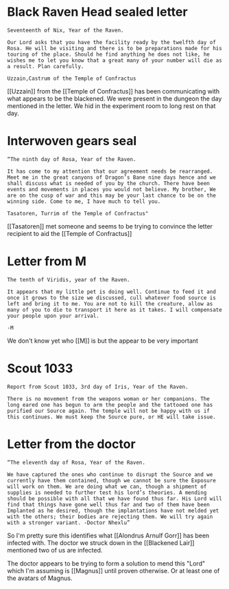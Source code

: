 # Black Raven Head sealed letter

```
Seventeenth of Nix, Year of the Raven. 

Our Lord asks that you have the facility ready by the twelfth day of Rosa. He will be visiting and there is to be preparations made for his touring of the place. Should he find anything he does not like, he wishes me to let you know that a great many of your number will die as a result. Plan carefully.

Uzzain,Castrum of the Temple of Confractus
```

[[Uzzain]] from the [[Temple of Confractus]] has been communicating with what appears to be the blackened. We were present in the dungeon the day mentioned in the letter. We hid in the experiment room to long rest on that day.

# Interwoven gears seal 

```
“The ninth day of Rosa, Year of the Raven. 

It has come to my attention that our agreement needs be rearranged. Meet me in the great canyons of Dragon’s Bane nine days hence and we shall discuss what is needed of you by the church. There have been events and movements in places you would not believe. My brother, We are on the cusp of war and this may be your last chance to be on the winning side. Come to me, I have much to tell you.

Tasatoren, Turrim of the Temple of Confractus"
```

[[Tasatoren]] met someone and seems to be trying to convince the letter recipient to aid the [[Temple of Confractus]]

# Letter from M

```
The tenth of Viridis, year of the Raven. 

It appears that my little pet is doing well. Continue to feed it and once it grows to the size we discussed, cull whatever food source is left and bring it to me. You are not to kill the creature, allow as many of you to die to transport it here as it takes. I will compensate your people upon your arrival. 

-M
```

We don't know yet who [[M]] is but the appear to be very important

# Scout 1033

```
Report from Scout 1033, 3rd day of Iris, Year of the Raven. 

There is no movement from the weapons woman or her companions. The long eared one has begun to arm the people and the tattooed one has purified our Source again. The temple will not be happy with us if this continues. We must keep the Source pure, or HE will take issue.
```


# Letter from the doctor

```
“The eleventh day of Rosa, Year of the Raven. 

We have captured the ones who continue to disrupt the Source and we currently have them contained, though we cannot be sure the Exposure will work on them. We are doing what we can, though a shipment of supplies is needed to further test his lord’s theories. A mending should be possible with all that we have found thus far. His Lord will find that things have gone well thus far and two of them have been Implanted as he desired, though the implantations have not melded yet with the others; their bodies are rejecting them. We will try again with a stronger variant. -Doctor Nhexlu”
```

So I'm pretty sure this identifies what [[Alondrus Arnulf Gorr]] has been infected with. The doctor we struck down in the [[Blackened Lair]] mentioned two of us are infected. 

The doctor appears to be trying to form a solution to mend this "Lord" which I'm assuming is [[Magnus]] until proven otherwise. Or at least one of the avatars of Magnus.




